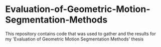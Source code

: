 # Evaluation-of-Geometric-Motion-Segmentation-Methods
This repository contains code that was used to gather and the results for my 'Evaluation of Geometric Motion Segmentation Methods' thesis
